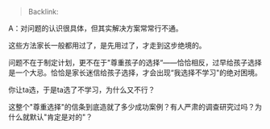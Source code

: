 > Backlink: 

A：对问题的认识很具体，但其实解决方案常常行不通。

这些方法家长一般都用过了，是先用过了，才走到这步绝境的。

问题不在于制定计划，更不在于"尊重孩子的选择“——恰恰相反，过早给孩子选择是一个大忌。恰恰是家长迷信给孩子选择，才会出现“我选择不学习"的绝对困境。

你让ta选，于是ta选了不学习，为什么又不行？

这整个"尊重选择"的信条到底造就了多少成功案例？有人严肃的调查研究过吗？为什么就默认"肯定是对的"？

